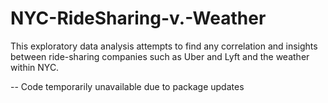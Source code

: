 # NYC-RideSharing-v.-Weather
This exploratory data analysis attempts to find any correlation and insights between ride-sharing companies such as Uber and Lyft and the weather within NYC.


-- Code temporarily unavailable due to package updates
